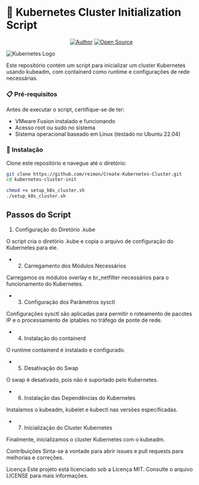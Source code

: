 # 🚀 Kubernetes Cluster Initialization Script

<p align="center">
<a href="https://github.com/reimon"><img title="Author" src="https://img.shields.io/badge/Author-DeepSociety-svg?style=for-the-badge&logo=github"></a>
<a href="#"><img title="Open Source" src="https://img.shields.io/badge/Open%20Source-%E2%9D%A4-green?style=for-the-badge"></a>
</p>

![Kubernetes Logo](https://kubernetes.io/images/kubernetes-horizontal-color.png)

Este repositório contém um script para inicializar um cluster Kubernetes usando kubeadm, com containerd como runtime e configurações de rede necessárias.

### 📋 Pré-requisitos

Antes de executar o script, certifique-se de ter:

- VMware Fusion instalado e funcionando
- Acesso root ou sudo no sistema
- Sistema operacional baseado em Linux (testado no Ubuntu 22.04)

### 🔧 Instalação

Clone este repositório e navegue até o diretório:

```bash
git clone https://github.com/reimon/Create-Kubernetes-Cluster.git
cd kubernetes-cluster-init

chmod +x setup_k8s_cluster.sh
./setup_k8s_cluster.sh
```

## Passos do Script

1. Configuração do Diretório .kube

O script cria o diretório .kube e copia o arquivo de configuração do Kubernetes para ele.

- 2. Carregamento dos Módulos Necessários

Carregamos os módulos overlay e br_netfilter necessários para o funcionamento do Kubernetes.

- 3.  Configuração dos Parâmetros sysctl

Configurações sysctl são aplicadas para permitir o roteamento de pacotes IP e o processamento de iptables no tráfego de ponte de rede.

- 4.  Instalação do containerd

O runtime containerd é instalado e configurado.

- 5.  Desativação do Swap

O swap é desativado, pois não é suportado pelo Kubernetes.

- 6.  Instalação das Dependências do Kubernetes

Instalamos o kubeadm, kubelet e kubectl nas versões especificadas.

- 7.  Inicialização do Cluster Kubernetes

Finalmente, inicializamos o cluster Kubernetes com o kubeadm.

Contribuições
Sinta-se à vontade para abrir issues e pull requests para melhorias e correções.

Licença
Este projeto está licenciado sob a Licença MIT. Consulte o arquivo LICENSE para mais informações.
